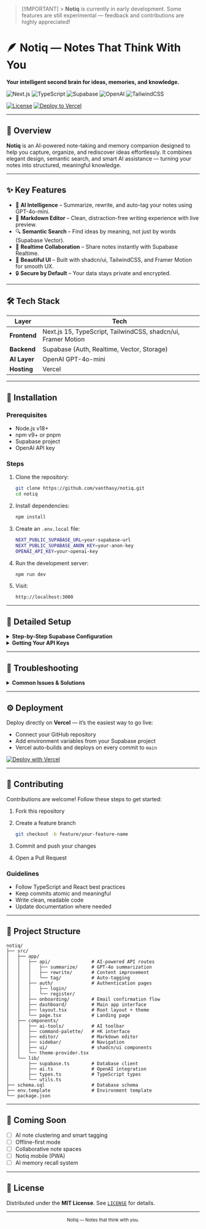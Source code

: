 > [!IMPORTANT] > **Notiq** is currently in early development. Some features are still experimental — feedback and contributions are highly appreciated!

# 🪶 Notiq — Notes That Think With You

**Your intelligent second brain for ideas, memories, and knowledge.**

![Next.js](https://img.shields.io/badge/Next.js-000000?style=for-the-badge&logo=nextdotjs&logoColor=white)
![TypeScript](https://img.shields.io/badge/TypeScript-3178C6?style=for-the-badge&logo=typescript&logoColor=white)
![Supabase](https://img.shields.io/badge/Supabase-3FCF8E?style=for-the-badge&logo=supabase&logoColor=white)
![OpenAI](https://img.shields.io/badge/OpenAI-412991?style=for-the-badge&logo=openai&logoColor=white)
![TailwindCSS](https://img.shields.io/badge/TailwindCSS-06B6D4?style=for-the-badge&logo=tailwindcss&logoColor=white)

[![License](https://img.shields.io/github/license/radityprtama/notiq)](https://github.com/radityprtama/Notiq/blob/5864bdf811df1643634045d15eddc182628b995d/LICENSE)
[![Deploy to Vercel](https://img.shields.io/badge/Deploy-Vercel-black?style=for-the-badge&logo=vercel)](https://vercel.com/new)

---

## 📖 Overview

**Notiq** is an AI-powered note-taking and memory companion designed to help you capture, organize, and rediscover ideas effortlessly.
It combines elegant design, semantic search, and smart AI assistance — turning your notes into structured, meaningful knowledge.

---

## ✨ Key Features

- 🧠 **AI Intelligence** – Summarize, rewrite, and auto-tag your notes using GPT-4o-mini.
- 📝 **Markdown Editor** – Clean, distraction-free writing experience with live preview.
- 🔍 **Semantic Search** – Find ideas by meaning, not just by words (Supabase Vector).
- 🤝 **Realtime Collaboration** – Share notes instantly with Supabase Realtime.
- 🎨 **Beautiful UI** – Built with shadcn/ui, TailwindCSS, and Framer Motion for smooth UX.
- 🔒 **Secure by Default** – Your data stays private and encrypted.

---

## 🛠 Tech Stack

| Layer        | Tech                                                          |
| ------------ | ------------------------------------------------------------- |
| **Frontend** | Next.js 15, TypeScript, TailwindCSS, shadcn/ui, Framer Motion |
| **Backend**  | Supabase (Auth, Realtime, Vector, Storage)                    |
| **AI Layer** | OpenAI GPT-4o-mini                                            |
| **Hosting**  | Vercel                                                        |

---

## 💾 Installation

### Prerequisites

- Node.js v18+
- npm v9+ or pnpm
- Supabase project
- OpenAI API key

### Steps

1. Clone the repository:

   ```bash
   git clone https://github.com/vanthasy/notiq.git
   cd notiq
   ```

2. Install dependencies:

   ```bash
   npm install
   ```

3. Create an `.env.local` file:

   ```bash
   NEXT_PUBLIC_SUPABASE_URL=your-supabase-url
   NEXT_PUBLIC_SUPABASE_ANON_KEY=your-anon-key
   OPENAI_API_KEY=your-openai-key
   ```

4. Run the development server:

   ```bash
   npm run dev
   ```

5. Visit:

   ```
   http://localhost:3000
   ```

---

## 🔧 Detailed Setup

<details>
<summary><b>Step-by-Step Supabase Configuration</b></summary>

### Database Setup

1. Go to [Supabase Dashboard](https://app.supabase.com)
2. Create a new project (wait 2-3 minutes for setup)
3. Navigate to **SQL Editor** → **New Query**
4. Copy and paste the entire `schema.sql` file
5. Click **Run** or press `Ctrl/Cmd + Enter`

### Authentication Configuration

1. Go to **Authentication** → **Providers**
2. Enable **Email** provider
3. (Optional) Enable **Google OAuth**:
   - Create a Google OAuth app in Google Cloud Console
   - Add Client ID and Secret to Supabase
4. Go to **Authentication** → **URL Configuration**
5. Add redirect URLs:
   - `http://localhost:3000/dashboard`
   - `http://localhost:3000/onboarding/confirm-email`
   - Your production URL

### Enable Realtime (Recommended)

1. Navigate to **Database** → **Replication**
2. Enable replication for the `notes` table
3. This enables instant sync across devices

</details>

<details>
<summary><b>Getting Your API Keys</b></summary>

### Supabase Keys

1. Go to **Project Settings** → **API**
2. Copy these values:
   - **Project URL** (starts with `https://`)
   - **anon/public key** (starts with `eyJ...`)

### OpenAI API Key

1. Visit [OpenAI Platform](https://platform.openai.com/api-keys)
2. Click **Create new secret key**
3. Copy the key immediately (you won't see it again!)
4. Note: You'll need billing enabled and credits in your account

</details>

---

## 🐛 Troubleshooting

<details>
<summary><b>Common Issues & Solutions</b></summary>

### "Failed to fetch" or CORS errors

- **Fix:** Verify `.env.local` has correct Supabase URL and keys
- Restart dev server: `npm run dev`
- Check Supabase project is active in dashboard

### Database errors / RLS policy errors

- **Fix:** Ensure you ran the **entire** `schema.sql` file
- Verify RLS policies exist in Supabase **Authentication** → **Policies**
- Check that your user was created in the `users` table

### Email confirmation errors

- **Fix:** For development, disable email confirmation:
  - Supabase → **Authentication** → **Providers** → **Email**
  - Uncheck "Confirm email" → Save
- For production: Configure SMTP in Supabase settings

### OpenAI API errors

- **Fix:** Verify API key is valid at [OpenAI Platform](https://platform.openai.com/api-keys)
- Ensure you have billing enabled and available credits
- Check the key starts with `sk-`

### Notes not saving

- **Fix:** Check browser console for errors
- Verify Supabase connection in Network tab
- Ensure RLS policies allow INSERT/UPDATE for authenticated users

</details>

---

## ⚙️ Deployment

Deploy directly on **Vercel** — it’s the easiest way to go live:

- Connect your GitHub repository
- Add environment variables from your Supabase project
- Vercel auto-builds and deploys on every commit to `main`

[![Deploy with Vercel](https://vercel.com/button)](https://vercel.com/new)

---

## 🤝 Contributing

Contributions are welcome! Follow these steps to get started:

1. Fork this repository
2. Create a feature branch

   ```bash
   git checkout -b feature/your-feature-name
   ```

3. Commit and push your changes
4. Open a Pull Request

### Guidelines

- Follow TypeScript and React best practices
- Keep commits atomic and meaningful
- Write clean, readable code
- Update documentation where needed

---

## 📁 Project Structure

```
notiq/
├── src/
│   ├── app/
│   │   ├── api/               # AI-powered API routes
│   │   │   ├── summarize/     # GPT-4o summarization
│   │   │   ├── rewrite/       # Content improvement
│   │   │   └── tag/           # Auto-tagging
│   │   ├── auth/              # Authentication pages
│   │   │   ├── login/
│   │   │   └── register/
│   │   ├── onboarding/        # Email confirmation flow
│   │   ├── dashboard/         # Main app interface
│   │   ├── layout.tsx         # Root layout + theme
│   │   └── page.tsx           # Landing page
│   ├── components/
│   │   ├── ai-tools/          # AI toolbar
│   │   ├── command-palette/   # ⌘K interface
│   │   ├── editor/            # Markdown editor
│   │   ├── sidebar/           # Navigation
│   │   ├── ui/                # shadcn/ui components
│   │   └── theme-provider.tsx
│   └── lib/
│       ├── supabase.ts        # Database client
│       ├── ai.ts              # OpenAI integration
│       ├── types.ts           # TypeScript types
│       └── utils.ts
├── schema.sql                 # Database schema
├── env.template               # Environment template
└── package.json
```

---

## 🧩 Coming Soon

- [ ] AI note clustering and smart tagging
- [ ] Offline-first mode
- [ ] Collaborative note spaces
- [ ] Notiq mobile (PWA)
- [ ] AI memory recall system

---

## 📄 License

Distributed under the **MIT License**.
See [`LICENSE`](LICENSE) for details.

---

<div align="center">
  <sub>Notiq — Notes that think with you.</sub><br/><br/>
</div>
